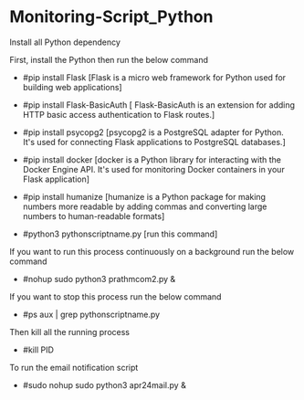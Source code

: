 # Monitoring-Script_Python

Install all Python dependency

First, install the Python then run the below command
- #pip install Flask [Flask is a micro web framework for Python used for building web applications]
- #pip install Flask-BasicAuth [ Flask-BasicAuth is an extension for adding HTTP basic access authentication to Flask routes.]
- #pip install psycopg2 [psycopg2 is a PostgreSQL adapter for Python. It's used for connecting Flask applications to PostgreSQL databases.]
- #pip install docker [docker is a Python library for interacting with the Docker Engine API. It's used for monitoring Docker containers in your Flask application]
- #pip install humanize [humanize is a Python package for making numbers more readable by adding commas and converting large numbers to human-readable formats]

- #python3 pythonscriptname.py [run this command]
  
If you want to run this process continuously on a background run the below command
- #nohup sudo python3 prathmcom2.py &
  
If you want to stop this process run the below command
- #ps aux | grep pythonscriptname.py
  
Then kill all the running process
- #kill PID

To run the email notification script 
- #sudo nohup sudo python3 apr24mail.py &

